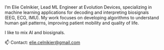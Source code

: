 I’m Elie Celnikier, Lead ML Engineer at Evolution Devices, specializing in machine learning applications for decoding and interpreting biosignals (EEG, ECG, IMU). My work focuses on developing algorithms to understand human gait patterns, improving patient mobility and quality of life.

I like to mix AI and biosignals.

📫 Contact: elie.celnikier@gmail.com

<!---
elieclnk/elieclnk is a ✨ special ✨ repository because its `README.md` (this file) appears on your GitHub profile.
You can click the Preview link to take a look at your changes.
--->
